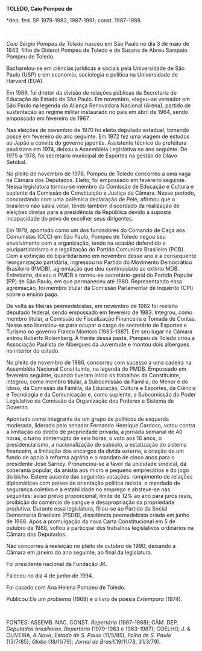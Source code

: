 **TOLEDO, Caio Pompeu de**

\*dep. fed. SP 1978-1983, 1987-1991; const. 1987-1988.

 

*Caio Sérgio Pompeu de Toledo* nasceu em São Paulo no dia 3 de maio de
1943, filho de Diderot Pompeu de Toledo e de Susana de Abreu Sampaio
Pompeu de Toledo.

Bacharelou-se em ciências jurídicas e sociais pela Universidade de São
Paulo (USP) e em economia, sociologia e política na Universidade de
Harvard (EUA).

Em 1966, foi diretor da divisão de relações públicas da Secretaria de
Educação do Estado de São Paulo. Em novembro, elegeu-se vereador em São
Paulo na legenda da Aliança Renovadora Nacional (Arena), partido de
sustentação ao regime militar instaurado no país em abril de 1964, sendo
empossado em fevereiro de 1967.

Nas eleições de novembro de 1970 foi eleito deputado estadual, tomando
posse em fevereiro do ano seguinte. Em 1972 fez uma viagem de estudos ao
Japão a convite do governo japonês. Assistente técnico da prefeitura
paulistana em 1974, deixou a Assembléia Legislativa no ano seguinte. De
1975 a 1978, foi secretário municipal de Esportes na gestão de Olavo
Setúbal.

No pleito de novembro de 1978, Pompeu de Toledo concorreu a uma vaga na
Câmara dos Deputados. Eleito, foi empossado em fevereiro seguinte. Nessa
legislatura tornou-se membro da Comissão de Educação e Cultura e
suplente da Comissão de Constituição e Justiça da Câmara. Nesse período,
concordando com uma polêmica declaração de Pelé, afirmou que o
brasileiro não sabia votar, tendo também discordado da realização de
eleições diretas para a presidência da República devido à suposta
incapacidade do povo de escolher seus dirigentes.

Em 1979, apontado como um dos fundadores do Comando de Caça aos
Comunistas (CCC) em São Paulo, Pompeu de Toledo negou seu envolvimento
com a organização, tendo na ocasião defendido o pluripartidarismo e a
legalização do Partido Comunista Brasileiro (PCB). Com a extinção do
bipartidarismo em novembro desse ano e a conseqüente reorganização
partidária, ingressou no Partido do Movimento Democrático Brasileiro
(PMDB), agremiação que deu continuidade ao extinto MDB. Entretanto,
deixou o PMDB e tornou-se secretário-geral do Partido Popular (PP) de
São Paulo, em que permaneceu até 1980. Representando essa agremiação,
foi membro titular da Comissão Parlamentar de Inquérito (CPI) sobre o
ensino pago.

De volta às fileiras peemedebistas, em novembro de 1982 foi reeleito
deputado federal, sendo empossado em fevereiro de 1983. Integrou, como
membro titular, a Comissão de Fiscalização Financeira e Tomada de
Contas. Nesse ano licenciou-se para ocupar o cargo de secretário de
Esportes e Turismo no governo Franco Montoro (1983-1987). Em seu lugar
na Câmara entrou Roberto Rolemberg. À frente dessa pasta, Pompeu de
Toledo criou a Associação Paulista de Albergues da Juventude e montou
dois albergues no interior do estado.

No pleito de novembro de 1986, concorreu com sucesso a uma cadeira na
Assembléia Nacional Constituinte, na legenda do PMDB. Empossado em
fevereiro seguinte, quando tiveram início os trabalhos da Constituinte,
integrou, como membro titular, a Subcomissão da Família, do Menor e do
Idoso, da Comissão da Família, da Educação, Cultura e Esportes, da
Ciência e Tecnologia e da Comunicação e, como suplente, a Subcomissão do
Poder Legislativo da Comissão da Organização dos Poderes e Sistema de
Governo.

Apontado como integrante de um grupo de políticos de esquerda moderada,
liderado pelo senador Fernando Henrique Cardoso, votou contra a
limitação do direito de propriedade privada, a jornada semanal de 40
horas, o turno ininterrupto de seis horas, o voto aos 16 anos, o
presidencialismo, a nacionalização do subsolo, a estatização do sistema
financeiro, a limitação dos encargos da dívida externa, a criação de um
fundo de apoio à reforma agrária e o mandato de cinco anos para o
presidente José Sarney. Pronunciou-se a favor da unicidade sindical, da
soberania popular, da anistia aos micro e pequeno empresários e do jogo
do bicho. Esteve ausente das seguintes votações: rompimento de relações
diplomáticas com países de orientação política racista, o mandado de
segurança coletivo e a estabilidade no emprego e absteve-se nas
seguintes: aviso prévio proporcional, limite de 12% ao ano para juros
reais, proibição do comércio de sangue e desapropriação da propriedade
produtiva. Durante essa legislatura, filiou-se ao Partido da Social
Democracia Brasileira (PSDB), dissidência peemedebista criada em junho
de 1988. Após a promulgação da nova Carta Constitucional em 5 de outubro
de 1988, voltou a participar dos trabalhos legislativos ordinários na
Câmara dos Deputados.

Não concorreu à reeleição no pleito de outubro de 1990, deixando a
Câmara em janeiro do ano seguinte, ao final da legislatura.

Foi presidente nacional da Fundação JK.

Faleceu no dia 4 de junho de 1994.

Foi casado com Ana Helena Pompeu de Toledo.

Publicou *Eis um problema* (1968) e o livro de poesia *Extempora*
(1974).

 

FONTES: ASSEMB. NAC. CONST. *Repertório* (1987-1988); CÂM. DEP.
*Deputados* *brasileiros. Repertório* (1979-1983 e 1983-1987); COELHO,
J. & OLIVEIRA, A *Nova*; *Estado de S. Paulo* (11/5/85); *Folha de S.
Paulo* (13/7/85); *Globo* (18/11/79); *Jornal do Brasil*(19/11/78,
31/3/79).

 
